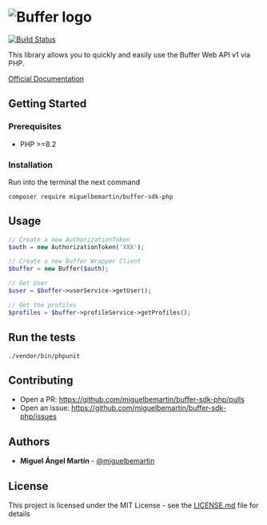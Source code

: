 # ![Buffer logo](https://buffer.com/images/buffer-logo.svg)

[![Build Status](https://travis-ci.org/miguelbemartin/buffer-sdk-php.svg?branch=master)](https://travis-ci.org/miguelbemartin/buffer-sdk-php)

This library allows you to quickly and easily use the Buffer Web API v1 via PHP.

[Official Documentation](https://buffer.com/developers)


## Getting Started

### Prerequisites
- PHP >=8.2

### Installation
Run into the terminal the next command

```
composer require miguelbemartin/buffer-sdk-php
```

## Usage

```php
// Create a new AuthorizationToken
$auth = new AuthorizationToken('XXX');

// Create a new Buffer Wrapper Client
$buffer = new Buffer($auth);

// Get User
$user = $buffer->userService->getUser();

// Get the profiles
$profiles = $buffer->profileService->getProfiles();
```

## Run the tests

```
./vendor/bin/phpunit
```

## Contributing
* Open a PR: https://github.com/miguelbemartin/buffer-sdk-php/pulls
* Open an issue: https://github.com/miguelbemartin/buffer-sdk-php/issues

## Authors
* **Miguel Ángel Martín** - [@miguelbemartin](https://twitter.com/miguelbemartin)

## License
This project is licensed under the MIT License - see the [LICENSE.md](LICENSE.md) file for details
